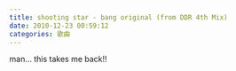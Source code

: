 ```yaml
---
title: shooting star - bang original (from DDR 4th Mix)
date: 2010-12-23 00:59:12
categories: 歌曲
---
```


man... this﻿ takes me back!!